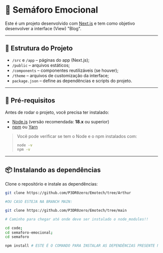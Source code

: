 # 🚦 Semáforo Emocional

Este é um projeto desenvolvido com [Next.js](https://nextjs.org/) e tem como objetivo desenvolver a interface (View) "Blog".

---

## 📁 Estrutura do Projeto

- `/src` e `/app`  – páginas do app (Next.js);
- `/public` – arquivos estáticos;
- `/components` – componentes reutilizáveis (se houver);
- `/theme` – arquivos de customização da interface;
- `package.json` – define as dependências e scripts do projeto.

---

## 🧰 Pré-requisitos

Antes de rodar o projeto, você precisa ter instalado:

- [Node.js](https://nodejs.org/) (versão recomendada: **18.x** ou superior)
- [npm](https://www.npmjs.com/) ou [Yarn](https://yarnpkg.com/)

> Você pode verificar se tem o Node e o npm instalados com:
>
> ```bash
> node -v
> npm -v
> ```

---

## 📦 Instalando as dependências

Clone o repositório e instale as dependências:

```bash
git clone https://github.com/P3DR0zero/Emotech/tree/Arthur

#OU CASO ESTEJA NA BRANCH MAIN:

git clone https://github.com/P3DR0zero/Emotech/tree/main

# Caminho para chegar até onde deve ser instalado o node_modules!!

cd code;
cd semaforo-emocional;
cd semaforo

npm install # ESTE É O COMANDO PARA INSTALAR AS DEPENDÊNCIAS PRESENTE NO PACKAGE.JSON
